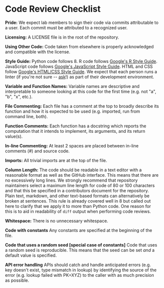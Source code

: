 <div id="code-review-checklist">

# Code Review Checklist

</div>

**Pride:** We expect lab members to sign their code via commits attributable to a user. Each commit must be attributed to a recognized user.

**Licensing:** A LICENSE file is in the root of the repository.

**Using Other Code:** Code taken from elsewhere is properly acknowledged and compatible with the license.

**Style Guide:** Python code follows <span data-role="pep">8</span>. R code follows [Google's R Style Guide](https://google.github.io/styleguide/Rguide.xml). JavaScript code follows [Google's JavaScript Style Guide](https://google.github.io/styleguide/javascriptguide.xml). HTML and CSS follow [Google's HTML/CSS Style Guide](https://google.github.io/styleguide/htmlcssguide.xml). We expect that each person runs a linter (if you're not sure -- [ask](https://greenelab.slack.com/messages/codereview/)\!) as part of their development environment.

**Variable and Function Names:** Variable names are descriptive and interpretable to someone looking at this code for the first time (e.g. not "a", "b", "x", etc.).

**File Commenting:** Each file has a comment at the top to broadly describe its function and how it is expected to be used (e.g. imported, run from command line, both).

**Function Comments:** Each function has a docstring which reports the computation that it intends to implement, its arguments, and its return value(s).

**In-line Commenting:** At least 2 spaces are placed between in-line comments (\#) and source code.

**Imports:** All trivial imports are at the top of the file.

**Column Length:** The code should be readable in a text editor with a reasonable format as well as the GitHub interface. This means that there are no excessively long lines. We strongly recommend that repository maintainers select a maximum line length for code of 80 or 100 characters and that this be specified in a contributors document for the repository. Plain text, markdown, and other text-based formats can alternatively be broken at sentences. This rule is already covered well in <span data-role="pep">8</span> but called out here to clarify that we apply it to more than Python code. One reason for this is to aid in readability of `diff` output when performing code reviews.

**Whitespace:** There is no unnecessary whitespace.

**Code with constants** Any constants are specified at the beginning of the file.

**Code that uses a random seed \[special case of constants\]** Code that uses a random seed is reproducible. This means that the seed can be set *and* a default value is specified.

**API error handling** APIs should catch and handle anticipated errors (e.g. key doesn't exist, type mismatch in lookup) by identifying the source of the error (e.g. lookup failed with PK=XYZ) to the caller with as much precision as possible.
